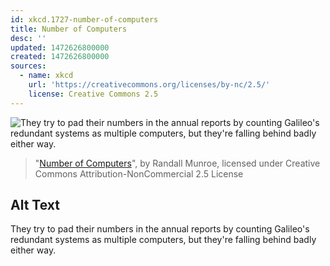 ```yaml
---
id: xkcd.1727-number-of-computers
title: Number of Computers
desc: ''
updated: 1472626800000
created: 1472626800000
sources:
  - name: xkcd
    url: 'https://creativecommons.org/licenses/by-nc/2.5/'
    license: Creative Commons 2.5
---
```

![They try to pad their numbers in the annual reports by counting Galileo's redundant systems as multiple computers, but they're falling behind badly either way.](https://imgs.xkcd.com/comics/number_of_computers.png)
> "[Number of Computers](https://xkcd.com/1727/)", by Randall Munroe, licensed under Creative Commons Attribution-NonCommercial 2.5 License

## Alt Text
They try to pad their numbers in the annual reports by counting Galileo's redundant systems as multiple computers, but they're falling behind badly either way.
